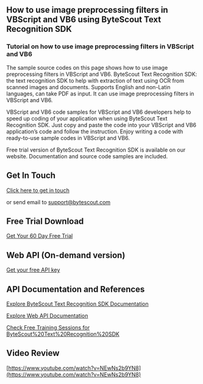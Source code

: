 ## How to use image preprocessing filters in VBScript and VB6 using ByteScout Text Recognition SDK

### Tutorial on how to use image preprocessing filters in VBScript and VB6

The sample source codes on this page shows how to use image preprocessing filters in VBScript and VB6. ByteScout Text Recognition SDK: the text recognition SDK to help with extraction of text using OCR from scanned images and documents. Supports English and non-Latin languages, can take PDF as input. It can use image preprocessing filters in VBScript and VB6.

VBScript and VB6 code samples for VBScript and VB6 developers help to speed up coding of your application when using ByteScout Text Recognition SDK. Just copy and paste the code into your VBScript and VB6 application’s code and follow the instruction. Enjoy writing a code with ready-to-use sample codes in VBScript and VB6.

Free trial version of ByteScout Text Recognition SDK is available on our website. Documentation and source code samples are included.

## Get In Touch

[Click here to get in touch](https://bytescout.zendesk.com/hc/en-us/requests/new?subject=ByteScout%20Text%20Recognition%20SDK%20Question)

or send email to [support@bytescout.com](mailto:support@bytescout.com?subject=ByteScout%20Text%20Recognition%20SDK%20Question) 

## Free Trial Download

[Get Your 60 Day Free Trial](https://bytescout.com/download/web-installer?utm_source=github-readme)

## Web API (On-demand version)

[Get your free API key](https://pdf.co/documentation/api?utm_source=github-readme)

## API Documentation and References

[Explore ByteScout Text Recognition SDK Documentation](https://bytescout.com/documentation/index.html?utm_source=github-readme)

[Explore Web API Documentation](https://pdf.co/documentation/api?utm_source=github-readme)

[Check Free Training Sessions for ByteScout%20Text%20Recognition%20SDK](https://academy.bytescout.com/)

## Video Review

[https://www.youtube.com/watch?v=NEwNs2b9YN8](https://www.youtube.com/watch?v=NEwNs2b9YN8)
